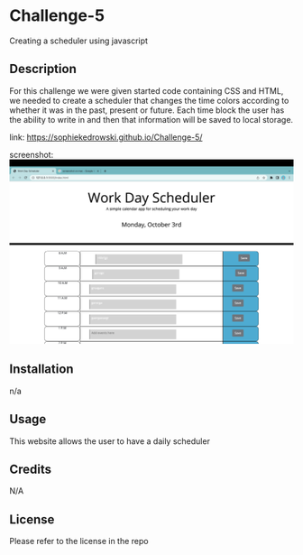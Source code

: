 # Challenge-5
Creating a scheduler using javascript


## Description
For this challenge we were given started code containing CSS and HTML, we needed to create a scheduler that changes the time colors according to whether it was in the past, present or future. Each time block the user has the ability to write in and then that information will be saved to local storage.

link:
https://sophiekedrowski.github.io/Challenge-5/

screenshot:
<img src="images/Screen Shot 2022-10-03 at 5.33.51 PM.png">


## Installation
n/a

## Usage
This website allows the user to have a daily scheduler

## Credits
N/A

## License
Please refer to the license in the repo